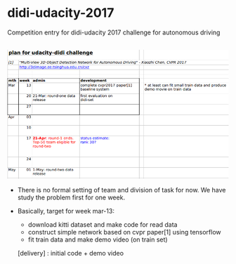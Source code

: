 # didi-udacity-2017
Competition entry for didi-udacity 2017 challenge for autonomous driving
<br><br>

![](docs/plan.png) 

- There is no formal setting of team and division of task for now. We have study the problem first for one week. 
- Basically, target for week mar-13:
	- download kitti dataset and make code for read data
	- construct simple network based on cvpr paper[1] using tensorflow
	- fit train data and make demo video (on train set)
	
	[delivery] : initial code + demo video
